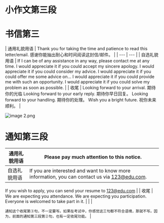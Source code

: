 # 小作文第三段

# 书信第三

| 通用礼貌用语 | Thank you for taking the time and patience to read this letter/email.
感谢你能抽出耐心和时间阅读这封信/邮件。 |
| --- | --- |
| 自选礼貌用语 | If I can be of any assistance in any way, please contact me at any time.
I would appreciate it if you could accept my sincere apology.
I would appreciate it if you could consider my advice.
I would appreciate it if you could offer me some advice on…
I would appreciate it if you could provide me with such an opportunity.
I would appreciate it if you could solve my problem as soon as possible. |
| 收尾 | Looking forward to your arrival. 期待你的光临
Looking forward to your early reply. 期待你早日回复。
Looking forward to your handling. 期待你的处理。
Wish you a bright future. 祝你未来顺利。 |

![image 2.png](考研——学知识，复习，做题。/考研英语/写作速成课/小作文第二段%201417ae1e658e80e7901ac2c108198021/image%202.png)

# 通知第三段

| 通用礼貌用语 | Please pay much attention to this notice. |
| --- | --- |
| 自选礼貌用语 | If you are interested and want to know more information, you can contact us via 123@edu.com.

If you wish to apply, you can send your resume to 123@edu.com |
| 收尾 | We are expecting you attendance.
We are expecting you participation.
Everyone is welcomed to take part in it. |
|  | 

`通知这个收尾第③句，不一定要写。如果在考试中，你感觉这三句都不符合语境，那就不写。因为，前面的通知第三段第②句，也有一定收尾功能。` |